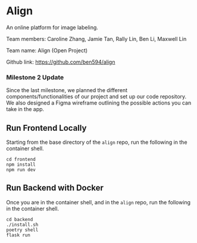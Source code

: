 # Align
An online platform for image labeling.

Team members: Caroline Zhang, Jamie Tan, Rally Lin, Ben Li, Maxwell Lin 

Team name: Align (Open Project)

Github link: https://github.com/ben594/align 

### Milestone 2 Update
Since the last milestone, we planned the different components/functionalities of our project and set up our code repository. We also designed a Figma wireframe outlining the possible actions you can take in the app.

## Run Frontend Locally
Starting from the base directory of the `align` repo, run the following in the container shell.
```
cd frontend
npm install
npm run dev
```

## Run Backend with Docker
Once you are in the container shell, and in the `align` repo, run the following in the container shell.
```
cd backend
./install.sh
poetry shell
flask run
```
